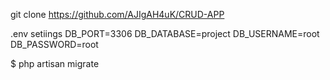 git clone https://github.com/AJIgAH4uK/CRUD-APP

.env setiings
DB_PORT=3306
DB_DATABASE=project
DB_USERNAME=root
DB_PASSWORD=root

$ php artisan migrate
